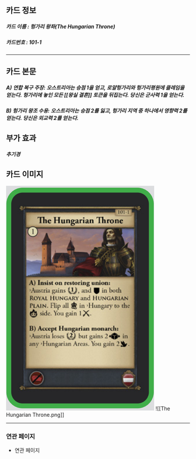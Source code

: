 ## 카드 정보
##### 카드 이름 : 헝가리 왕좌(The Hungarian Throne)
##### 카드번호  : 101-1
---
## 카드 본문
##### A) 연합 복구 주장: 오스트리아는 승점 1을 얻고, 로얄헝가리와 헝가리평원에 클레임을 얻는다. 헝가리에 놓인 모든 [[왕실 결혼]] 토큰을 뒤집는다. 당신은 군사력 1을 얻는다.

##### B) 헝가리 왕조 수용: 오스트리아는 승점 2를 잃고, 헝가리 지역 중 하나에서 영향력 2를 얻는다. 당신은 외교력 2를 얻는다.

## 부가 효과
##### 추기경 

## 카드 이미지
<img src="\Assets\The Hungarian Throne.png"/>
![[The Hungarian Throne.png]]

--- 

### 연관 페이지
- 연관 페이지
